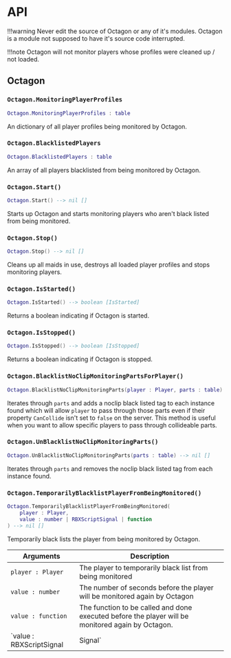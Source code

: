 # API

!!!warning
    Never edit the source of Octagon or any of it's modules. Octagon is a module not supposed to have it's source code interrupted.

!!!note
    Octagon will not monitor players whose profiles were cleaned up / not loaded.

## Octagon

### `Octagon.MonitoringPlayerProfiles` 

```lua
Octagon.MonitoringPlayerProfiles : table  
```

An dictionary of all player profiles being monitored by Octagon.

### `Octagon.BlacklistedPlayers` 

```lua
Octagon.BlacklistedPlayers : table  
```

An array of all players blacklisted from being monitored by Octagon.

### `Octagon.Start()`
```lua
Octagon.Start() --> nil []
```

Starts up Octagon and starts monitoring players who aren't black listed from being monitored.

### `Octagon.Stop()`

```lua
Octagon.Stop() --> nil []
```

Cleans up all maids in use, destroys all loaded player profiles and stops monitoring players.

### `Octagon.IsStarted()`

```lua
Octagon.IsStarted() --> boolean [IsStarted]
```

Returns a boolean indicating if Octagon is started.

### `Octagon.IsStopped()`

```lua
Octagon.IsStopped() --> boolean [IsStopped]
```

Returns a boolean indicating if Octagon is stopped.

### `Octagon.BlacklistNoClipMonitoringPartsForPlayer()`
```lua
Octagon.BlacklistNoClipMonitoringParts(player : Player, parts : table) --> nil []
```

Iterates through `parts` and adds a noclip black listed tag to each instance found which will allow `player` to pass
through those parts even if their property `CanCollide` isn't set to `false` on the server. This method is useful when you want to allow specific players to pass through collideable parts.

### `Octagon.UnBlacklistNoClipMonitoringParts()`
```lua
Octagon.UnBlacklistNoClipMonitoringParts(parts : table) --> nil []
```

Iterates through `parts` and removes the noclip black listed tag from each instance found.

### `Octagon.TemporarilyBlacklistPlayerFromBeingMonitored()`

```lua
Octagon.TemporarilyBlacklistPlayerFromBeingMonitored(
    player : Player,
    value : number | RBXScriptSignal | function
) --> nil []
```

Temporarily black lists the player from being monitored by Octagon.

| Arguments      | Description                          |
| ----------- | ------------------------------------ |
| `player : Player` | The player to temporarily black list from being monitored |
| `value : number`       | The number of seconds before the player will be monitored again by Octagon |
| `value : function`       | The function to be called and done executed before the player will be monitored again by Octagon. |
| `value : RBXScriptSignal | Signal`    | A signal (which contains a `Wait` method) or a RBXScriptSignal, whose `Wait` method will be called and done completing before the player will be monitored again by Octagon |
